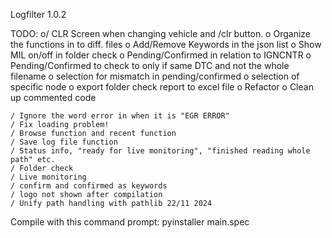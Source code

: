 Logfilter 1.0.2

TODO:
    o/ CLR Screen when changing vehicle and /clr button. 
    o Organize the functions in to diff. files 
    o Add/Remove Keywords in the json list
    o Show MIL on/off in folder check
    o Pending/Confirmed in relation to IGNCNTR
    o Pending/Confirmed to check to only if same DTC and not the whole filename
    o selection for mismatch in pending/confirmed
    o selection of specific node
    o export folder check report to excel file
    o Refactor
    o Clean up commented code
    
    / Ignore the word error in when it is "EGR ERROR"
    / Fix loading problem!
    / Browse function and recent function           
    / Save log file function 
    / Status info, "ready for live monitoring", "finished reading whole path" etc. 
    / Folder check
    / Live monitoring
    / confirm and confirmed as keywords
    / logo not shown after compilation
    / Unify path handling with pathlib 22/11 2024

Compile with this command prompt:
pyinstaller main.spec
